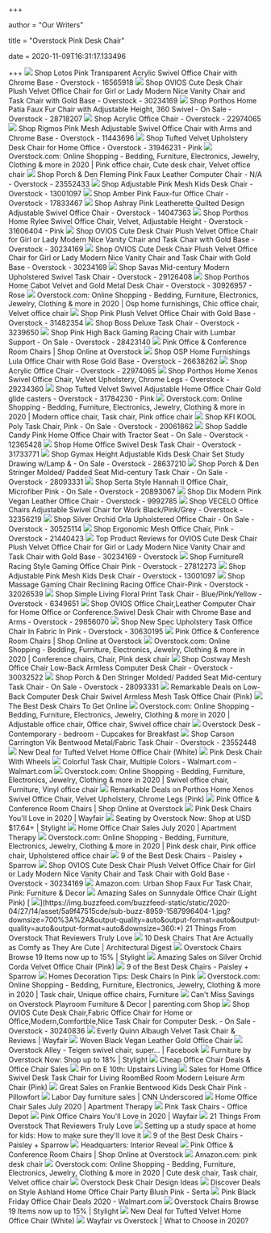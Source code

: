 +++
        
author = "Our Writers"
        
title = "Overstock Pink Desk Chair"
        
date = 2020-11-09T16:31:17.133496
        
+++
[ ![](https://ak1.ostkcdn.com/images/products/16565918/Lotos-Pink-Transparent-Acrylic-Swivel-Office-Chair-with-Chrome-Base-0d1983a8-2281-4902-aa20-00766cfa8394_600.jpg?impolicy=medium)](https://ak1.ostkcdn.com/images/products/16565918/Lotos-Pink-Transparent-Acrylic-Swivel-Office-Chair-with-Chrome-Base-0d1983a8-2281-4902-aa20-00766cfa8394_600.jpg?impolicy=medium) Shop Lotos Pink Transparent Acrylic Swivel Office Chair with Chrome Base -  Overstock - 16565918
[ ![](https://ak1.ostkcdn.com/images/products/is/images/direct/8cde670ea4cab6d70b1f33b9e1f6aaf7812c2f04/OVIOS-Cute-Desk-Chair-Plush-Velvet-Office-Chair-for-Girl-or-Lady-Modern-Nice-Vanity-Chair-and-Task-Chair-with-Gold-Base.jpg?impolicy=medium)](https://ak1.ostkcdn.com/images/products/is/images/direct/8cde670ea4cab6d70b1f33b9e1f6aaf7812c2f04/OVIOS-Cute-Desk-Chair-Plush-Velvet-Office-Chair-for-Girl-or-Lady-Modern-Nice-Vanity-Chair-and-Task-Chair-with-Gold-Base.jpg?impolicy=medium) Shop OVIOS Cute Desk Chair Plush Velvet Office Chair for Girl or Lady  Modern Nice Vanity Chair and Task Chair with Gold Base - Overstock -  30234169
[ ![](https://ak1.ostkcdn.com/images/products/28718207/Porthos-Home-Patia-Faux-Fur-Chair-With-Adjustable-Height-360-Swivel-ccc5d5ee-6685-46fc-b470-c4b5bfa37649_600.jpg?impolicy=medium)](https://ak1.ostkcdn.com/images/products/28718207/Porthos-Home-Patia-Faux-Fur-Chair-With-Adjustable-Height-360-Swivel-ccc5d5ee-6685-46fc-b470-c4b5bfa37649_600.jpg?impolicy=medium) Shop Porthos Home Patia Faux Fur Chair with Adjustable Height, 360 Swivel -  On Sale - Overstock - 28718207
[ ![](https://ak1.ostkcdn.com/images/products/22974065/Acrylic-Office-Chair-ca8aa6da-74bf-4d73-a4f1-ea43dad7700f_600.jpg?impolicy=medium)](https://ak1.ostkcdn.com/images/products/22974065/Acrylic-Office-Chair-ca8aa6da-74bf-4d73-a4f1-ea43dad7700f_600.jpg?impolicy=medium) Shop Acrylic Office Chair - Overstock - 22974065
[ ![](https://ak1.ostkcdn.com/images/products/11443696/Rigmos-Pink-Mesh-Adjustable-Swivel-Office-Chair-with-Arms-and-Chrome-Base-a9009d52-33ce-4f27-a849-5fb1bf4abe6b_600.jpg?impolicy=medium)](https://ak1.ostkcdn.com/images/products/11443696/Rigmos-Pink-Mesh-Adjustable-Swivel-Office-Chair-with-Arms-and-Chrome-Base-a9009d52-33ce-4f27-a849-5fb1bf4abe6b_600.jpg?impolicy=medium) Shop Rigmos Pink Mesh Adjustable Swivel Office Chair with Arms and Chrome  Base - Overstock - 11443696
[ ![](https://ak1.ostkcdn.com/images/products/is/images/direct/ed1ddfad0d765a5694ac7a866bd6431a49b2a0c0/Tufted-Velvet-Upholstery-Desk-Chair-for-Home-Office.jpg?impolicy=medium)](https://ak1.ostkcdn.com/images/products/is/images/direct/ed1ddfad0d765a5694ac7a866bd6431a49b2a0c0/Tufted-Velvet-Upholstery-Desk-Chair-for-Home-Office.jpg?impolicy=medium) Shop Tufted Velvet Upholstery Desk Chair for Home Office - Overstock -  31946231 - Pink
[ ![](https://i.pinimg.com/736x/60/70/2a/60702a4b297555fb2c90205ac944f401.jpg)](https://i.pinimg.com/736x/60/70/2a/60702a4b297555fb2c90205ac944f401.jpg) Overstock.com: Online Shopping - Bedding, Furniture, Electronics, Jewelry,  Clothing & more in 2020 | Pink office chair, Cute desk chair, Velvet office  chair
[ ![](https://ak1.ostkcdn.com/images/products/is/images/direct/a67f4911d480ab2db6f876aff12f3d5c8ed8206c/Porch-%26-Den-Fleming-Pink-Faux-Leather-Computer-Chair.jpg?impolicy=medium)](https://ak1.ostkcdn.com/images/products/is/images/direct/a67f4911d480ab2db6f876aff12f3d5c8ed8206c/Porch-%26-Den-Fleming-Pink-Faux-Leather-Computer-Chair.jpg?impolicy=medium) Shop Porch & Den Fleming Pink Faux Leather Computer Chair - N/A - Overstock  - 23552433
[ ![](https://ak1.ostkcdn.com/images/products/13001097/Adjustable-Pink-Mesh-Kids-Desk-Chair-c8748e25-1692-4496-815a-d2d814757cc8_600.jpg?impolicy=medium)](https://ak1.ostkcdn.com/images/products/13001097/Adjustable-Pink-Mesh-Kids-Desk-Chair-c8748e25-1692-4496-815a-d2d814757cc8_600.jpg?impolicy=medium) Shop Adjustable Pink Mesh Kids Desk Chair - Overstock - 13001097
[ ![](https://ak1.ostkcdn.com/images/products/17833467/Amber-Pink-Faux-Office-Chair-2b05b6c7-bf97-4ea5-9876-a7f1f7fe5736_600.jpg?impolicy=medium)](https://ak1.ostkcdn.com/images/products/17833467/Amber-Pink-Faux-Office-Chair-2b05b6c7-bf97-4ea5-9876-a7f1f7fe5736_600.jpg?impolicy=medium) Shop Amber Pink Faux-fur Office Chair - Overstock - 17833467
[ ![](https://ak1.ostkcdn.com/images/products/14047363/Ashray-Pink-Leatherette-Quilted-Design-Adjustable-Swivel-Office-Chair-6da108a6-2c87-4e32-8104-4f3fe7c7de53_600.jpg?impolicy=medium)](https://ak1.ostkcdn.com/images/products/14047363/Ashray-Pink-Leatherette-Quilted-Design-Adjustable-Swivel-Office-Chair-6da108a6-2c87-4e32-8104-4f3fe7c7de53_600.jpg?impolicy=medium) Shop Ashray Pink Leatherette Quilted Design Adjustable Swivel Office Chair  - Overstock - 14047363
[ ![](https://ak1.ostkcdn.com/images/products/is/images/direct/201da8c837c8cdbbdf74bffdf7486c52344395e4/Porthos-Home-Rylee-Swivel-Office-Chair%2C-Velvet%2C-Adjustable-Height.jpg?impolicy=medium)](https://ak1.ostkcdn.com/images/products/is/images/direct/201da8c837c8cdbbdf74bffdf7486c52344395e4/Porthos-Home-Rylee-Swivel-Office-Chair%2C-Velvet%2C-Adjustable-Height.jpg?impolicy=medium) Shop Porthos Home Rylee Swivel Office Chair, Velvet, Adjustable Height -  Overstock - 31606404 - Pink
[ ![](https://ak1.ostkcdn.com/images/products/is/images/direct/070612da1f8e63dd6fbf01ca322491540e1ef022/OVIOS-Office-Chair%2CVelvet-Accent-Chair%2CHome-Office-or-Conference.Swivel-Desk-Chair.jpg?impolicy=medium)](https://ak1.ostkcdn.com/images/products/is/images/direct/070612da1f8e63dd6fbf01ca322491540e1ef022/OVIOS-Office-Chair%2CVelvet-Accent-Chair%2CHome-Office-or-Conference.Swivel-Desk-Chair.jpg?impolicy=medium) Shop OVIOS Cute Desk Chair Plush Velvet Office Chair for Girl or Lady  Modern Nice Vanity Chair and Task Chair with Gold Base - Overstock -  30234169
[ ![](https://ak1.ostkcdn.com/images/products/is/images/direct/149e7d4c6559adb6798e928ebd2ccc37c8d83353/OVIOS-Cute-Desk-Chair-Plush-Velvet-Office-Chair-for-Girl-or-Lady-Modern-Nice-Vanity-Chair-and-Task-Chair-with-Gold-Base.jpg?impolicy=medium)](https://ak1.ostkcdn.com/images/products/is/images/direct/149e7d4c6559adb6798e928ebd2ccc37c8d83353/OVIOS-Cute-Desk-Chair-Plush-Velvet-Office-Chair-for-Girl-or-Lady-Modern-Nice-Vanity-Chair-and-Task-Chair-with-Gold-Base.jpg?impolicy=medium) Shop OVIOS Cute Desk Chair Plush Velvet Office Chair for Girl or Lady  Modern Nice Vanity Chair and Task Chair with Gold Base - Overstock -  30234169
[ ![](https://ak1.ostkcdn.com/images/products/is/images/direct/02771f2deda5ddea01afa6cbaab769a7ce076df3/Savas-Task-Chair.jpg)](https://ak1.ostkcdn.com/images/products/is/images/direct/02771f2deda5ddea01afa6cbaab769a7ce076df3/Savas-Task-Chair.jpg) Shop Savas Mid-century Modern Upholstered Swivel Task Chair - Overstock -  29126408
[ ![](https://ak1.ostkcdn.com/images/products/30926957/Porthos-Home-Cabot-Velvet-Desk-Chairs-Circular-Back-And-Gold-Legs-e44fab09-fc77-4970-9fda-546f8c4613c6_600.jpg?impolicy=medium)](https://ak1.ostkcdn.com/images/products/30926957/Porthos-Home-Cabot-Velvet-Desk-Chairs-Circular-Back-And-Gold-Legs-e44fab09-fc77-4970-9fda-546f8c4613c6_600.jpg?impolicy=medium) Shop Porthos Home Cabot Velvet and Gold Metal Desk Chair - Overstock -  30926957 - Rose
[ ![](https://i.pinimg.com/736x/0b/c0/85/0bc08509b60669d53bd01b5b1c2da0ca.jpg)](https://i.pinimg.com/736x/0b/c0/85/0bc08509b60669d53bd01b5b1c2da0ca.jpg) Overstock.com: Online Shopping - Bedding, Furniture, Electronics, Jewelry,  Clothing & more in 2020 | Osp home furnishings, Chic office chair, Velvet office  chair
[ ![](https://ak1.ostkcdn.com/images/products/is/images/direct/ed660049b7c0a0df5a376db48d76cc2c238d6e70/Pink-Plush-Velvet-Office-Chair-with-Gold-Base.jpg?impolicy=medium)](https://ak1.ostkcdn.com/images/products/is/images/direct/ed660049b7c0a0df5a376db48d76cc2c238d6e70/Pink-Plush-Velvet-Office-Chair-with-Gold-Base.jpg?impolicy=medium) Shop Pink Plush Velvet Office Chair with Gold Base - Overstock - 31482354
[ ![](https://ak1.ostkcdn.com/images/products/3239650/Boss-Deluxe-Task-Chair-P11349816a.jpg?impolicy=medium)](https://ak1.ostkcdn.com/images/products/3239650/Boss-Deluxe-Task-Chair-P11349816a.jpg?impolicy=medium) Shop Boss Deluxe Task Chair - Overstock - 3239650
[ ![](https://ak1.ostkcdn.com/images/products/is/images/direct/fa553d9a71861a1da8d7be0b9b5b0189791be57d/Pink-High-Back-Gaming-Racing-Chair-with-Lumbar-Support.jpg?impolicy=medium)](https://ak1.ostkcdn.com/images/products/is/images/direct/fa553d9a71861a1da8d7be0b9b5b0189791be57d/Pink-High-Back-Gaming-Racing-Chair-with-Lumbar-Support.jpg?impolicy=medium) Shop Pink High Back Gaming Racing Chair with Lumbar Support - On Sale -  Overstock - 28423140
[ ![](https://ak1.ostkcdn.com/images/products/is/images/direct/3703e0ded2890597dd16554569ea8604b937525a/Porthos-Home-Xenos-Swivel-Office-Chair%2C-Velvet-Upholstery%2C-Chrome-Legs.jpg?imwidth=200&impolicy=medium)](https://ak1.ostkcdn.com/images/products/is/images/direct/3703e0ded2890597dd16554569ea8604b937525a/Porthos-Home-Xenos-Swivel-Office-Chair%2C-Velvet-Upholstery%2C-Chrome-Legs.jpg?imwidth=200&impolicy=medium) Pink Office & Conference Room Chairs | Shop Online at Overstock
[ ![](https://ak1.ostkcdn.com/images/products/26638262/OSP-Home-Furnishings-Lula-Office-Chair-with-Rose-Gold-Base-N-A-5ad3230e-3e54-483d-bf45-9968e1572778_600.jpg?impolicy=medium)](https://ak1.ostkcdn.com/images/products/26638262/OSP-Home-Furnishings-Lula-Office-Chair-with-Rose-Gold-Base-N-A-5ad3230e-3e54-483d-bf45-9968e1572778_600.jpg?impolicy=medium) Shop OSP Home Furnishings Lula Office Chair with Rose Gold Base - Overstock  - 26638262
[ ![](https://ak1.ostkcdn.com/images/products/22974065/Acrylic-Office-Chair-82b761e2-5b54-4bee-ba51-cf787ae74087_600.jpg?impolicy=medium)](https://ak1.ostkcdn.com/images/products/22974065/Acrylic-Office-Chair-82b761e2-5b54-4bee-ba51-cf787ae74087_600.jpg?impolicy=medium) Shop Acrylic Office Chair - Overstock - 22974065
[ ![](https://ak1.ostkcdn.com/images/products/is/images/direct/5f23aac7d042ddab49215dcdd9f0f274b44b3d63/Porthos-Home-Xenos-Swivel-Office-Chair%2C-Velvet-Upholstery%2C-Chrome-Legs.jpg?impolicy=medium)](https://ak1.ostkcdn.com/images/products/is/images/direct/5f23aac7d042ddab49215dcdd9f0f274b44b3d63/Porthos-Home-Xenos-Swivel-Office-Chair%2C-Velvet-Upholstery%2C-Chrome-Legs.jpg?impolicy=medium) Shop Porthos Home Xenos Swivel Office Chair, Velvet Upholstery, Chrome Legs  - Overstock - 29234360
[ ![](https://ak1.ostkcdn.com/images/products/is/images/direct/77c1514ccdc0ed9c6c9f4c015312ebfdfc89abab/Tufted-Velvet-Swivel-Adjustable-Home-Office-Chair-Gold-glide-casters.jpg?impolicy=medium)](https://ak1.ostkcdn.com/images/products/is/images/direct/77c1514ccdc0ed9c6c9f4c015312ebfdfc89abab/Tufted-Velvet-Swivel-Adjustable-Home-Office-Chair-Gold-glide-casters.jpg?impolicy=medium) Shop Tufted Velvet Swivel Adjustable Home Office Chair Gold glide casters -  Overstock - 31784230 - Pink
[ ![](https://i.pinimg.com/736x/dd/aa/5a/ddaa5a9ce2e4905701b5052499a45e95.jpg)](https://i.pinimg.com/736x/dd/aa/5a/ddaa5a9ce2e4905701b5052499a45e95.jpg) Overstock.com: Online Shopping - Bedding, Furniture, Electronics, Jewelry,  Clothing & more in 2020 | Modern office chair, Task chair, Pink office chair
[ ![](https://ak1.ostkcdn.com/images/products/20061862/KOOL-Poly-Task-Chair-Pink-b35d1b7e-71e7-49a8-aa76-9f1d3b61b04c_600.jpg?impolicy=medium)](https://ak1.ostkcdn.com/images/products/20061862/KOOL-Poly-Task-Chair-Pink-b35d1b7e-71e7-49a8-aa76-9f1d3b61b04c_600.jpg?impolicy=medium) Shop KFI KOOL Poly Task Chair, Pink - On Sale - Overstock - 20061862
[ ![](https://ak1.ostkcdn.com/images/products/12365428/Saddle-Candy-Pink-Home-Office-Chair-with-Tractor-Seat-986afe84-bd87-4e03-a7b5-9560ffe6c937_600.jpg?impolicy=medium)](https://ak1.ostkcdn.com/images/products/12365428/Saddle-Candy-Pink-Home-Office-Chair-with-Tractor-Seat-986afe84-bd87-4e03-a7b5-9560ffe6c937_600.jpg?impolicy=medium) Shop Saddle Candy Pink Home Office Chair with Tractor Seat - On Sale -  Overstock - 12365428
[ ![](https://ak1.ostkcdn.com/images/products/is/images/direct/679f156b411538bb3f8f534814f2d41947d6f0d2/Home-Office-Swivel-Desk-Task-Chair.jpg?impolicy=medium)](https://ak1.ostkcdn.com/images/products/is/images/direct/679f156b411538bb3f8f534814f2d41947d6f0d2/Home-Office-Swivel-Desk-Task-Chair.jpg?impolicy=medium) Shop Home Office Swivel Desk Task Chair - Overstock - 31733771
[ ![](https://ak1.ostkcdn.com/images/products/is/images/direct/e0a239309384b7b3dc9105018940eaa1e274e33d/Gymax-Height-Adjustable-Kids-Desk-Chair-Set-Study-Drawing-w-Lamp-%26-Bookstand-Pink.jpg?impolicy=medium)](https://ak1.ostkcdn.com/images/products/is/images/direct/e0a239309384b7b3dc9105018940eaa1e274e33d/Gymax-Height-Adjustable-Kids-Desk-Chair-Set-Study-Drawing-w-Lamp-%26-Bookstand-Pink.jpg?impolicy=medium) Shop Gymax Height Adjustable Kids Desk Chair Set Study Drawing w/Lamp & -  On Sale - Overstock - 28637210
[ ![](https://ak1.ostkcdn.com/images/products/is/images/direct/fdba39c64d6c70231438e71423002e045e87f2ce/Porch-%26-Den-Stringer-Molded--Padded-Seat-Mid-century-Modern-Task-Chair.jpg?impolicy=medium)](https://ak1.ostkcdn.com/images/products/is/images/direct/fdba39c64d6c70231438e71423002e045e87f2ce/Porch-%26-Den-Stringer-Molded--Padded-Seat-Mid-century-Modern-Task-Chair.jpg?impolicy=medium) Shop Porch & Den Stringer Molded/ Padded Seat Mid-century Task Chair - On  Sale - Overstock - 28093331
[ ![](https://ak1.ostkcdn.com/images/products/is/images/direct/cb1fb84302de52290e1ea91f106668a4ba622fe7/Serta-Style-Hannah-II-Office-Chair%2C-Microfiber-Pink.jpg?impolicy=medium)](https://ak1.ostkcdn.com/images/products/is/images/direct/cb1fb84302de52290e1ea91f106668a4ba622fe7/Serta-Style-Hannah-II-Office-Chair%2C-Microfiber-Pink.jpg?impolicy=medium) Shop Serta Style Hannah II Office Chair, Microfiber Pink - On Sale -  Overstock - 20893067
[ ![](https://ak1.ostkcdn.com/images/products/9992785/Dix-Modern-Pink-Vegan-Leather-Office-Chair-876923f7-2268-439b-9549-ef7b97bb3cba_600.jpg?impolicy=medium)](https://ak1.ostkcdn.com/images/products/9992785/Dix-Modern-Pink-Vegan-Leather-Office-Chair-876923f7-2268-439b-9549-ef7b97bb3cba_600.jpg?impolicy=medium) Shop Dix Modern Pink Vegan Leather Office Chair - Overstock - 9992785
[ ![](https://ak1.ostkcdn.com/images/products/is/images/direct/0d522b78a29c0a996f92f1f77e791d984b1283cd/VECELO-Office-Chairs-Adjustable-Swivel-Chair-for-Work-Black-Pink-Grey.jpg?impolicy=medium)](https://ak1.ostkcdn.com/images/products/is/images/direct/0d522b78a29c0a996f92f1f77e791d984b1283cd/VECELO-Office-Chairs-Adjustable-Swivel-Chair-for-Work-Black-Pink-Grey.jpg?impolicy=medium) Shop VECELO Office Chairs Adjustable Swivel Chair for Work Black/Pink/Grey  - Overstock - 32356219
[ ![](https://ak1.ostkcdn.com/images/products/30525114/Porthos-Home-Upholstered-Office-Chair-1efc0e74-1e81-4c2a-9654-81385d4415f9_600.jpg?impolicy=medium)](https://ak1.ostkcdn.com/images/products/30525114/Porthos-Home-Upholstered-Office-Chair-1efc0e74-1e81-4c2a-9654-81385d4415f9_600.jpg?impolicy=medium) Shop Silver Orchid Orla Upholstered Office Chair - On Sale - Overstock -  30525114
[ ![](https://ak1.ostkcdn.com/images/products/21440423/Ergonomic-Mesh-Office-Chair-Pink-a7bd48a8-836e-468a-ad49-7c72ab9b1b59_600.jpg?impolicy=medium)](https://ak1.ostkcdn.com/images/products/21440423/Ergonomic-Mesh-Office-Chair-Pink-a7bd48a8-836e-468a-ad49-7c72ab9b1b59_600.jpg?impolicy=medium) Shop Ergonomic Mesh Office Chair, Pink - Overstock - 21440423
[ ![](https://ak1.ostkcdn.com/images/products/is/images/direct/d38251cf0ce56cbe4765ec602f150b7eef5ffa08/OVIOS_Cute_Desk_Chair_Plush_Velvet_Office_Chair_for_Girl_or_Lady_Modern_Nice_Vanity_Chair_and_Task_Chair_with_Gold_Base.jpeg)](https://ak1.ostkcdn.com/images/products/is/images/direct/d38251cf0ce56cbe4765ec602f150b7eef5ffa08/OVIOS_Cute_Desk_Chair_Plush_Velvet_Office_Chair_for_Girl_or_Lady_Modern_Nice_Vanity_Chair_and_Task_Chair_with_Gold_Base.jpeg) Top Product Reviews for OVIOS Cute Desk Chair Plush Velvet Office Chair for  Girl or Lady Modern Nice Vanity Chair and Task Chair with Gold Base -  30234169 - Overstock
[ ![](https://ak1.ostkcdn.com/images/products/27812273/FurnitureR-Racing-Style-Gaming-Office-Chair-Pink-fc910194-491d-4678-a67a-40803b6db243_600.jpg?impolicy=medium)](https://ak1.ostkcdn.com/images/products/27812273/FurnitureR-Racing-Style-Gaming-Office-Chair-Pink-fc910194-491d-4678-a67a-40803b6db243_600.jpg?impolicy=medium) Shop FurnitureR Racing Style Gaming Office Chair Pink - Overstock - 27812273
[ ![](https://ak1.ostkcdn.com/images/products/13001097/Adjustable-Pink-Mesh-Kids-Desk-Chair-641f3eac-44e4-44d7-b9a7-97d2054fad17_600.jpg?impolicy=medium)](https://ak1.ostkcdn.com/images/products/13001097/Adjustable-Pink-Mesh-Kids-Desk-Chair-641f3eac-44e4-44d7-b9a7-97d2054fad17_600.jpg?impolicy=medium) Shop Adjustable Pink Mesh Kids Desk Chair - Overstock - 13001097
[ ![](https://ak1.ostkcdn.com/images/products/is/images/direct/546025d93e9febba8c0dcde5d41f922d5d321f3e/Massage-Gaming-Chair-Reclining-Racing-Office-Chair-Pink.jpg?impolicy=medium)](https://ak1.ostkcdn.com/images/products/is/images/direct/546025d93e9febba8c0dcde5d41f922d5d321f3e/Massage-Gaming-Chair-Reclining-Racing-Office-Chair-Pink.jpg?impolicy=medium) Shop Massage Gaming Chair Reclining Racing Office Chair-Pink - Overstock -  32026539
[ ![](https://ak1.ostkcdn.com/images/products/6349651/Floral-Print-Task-Chair-4f126847-930b-4665-be12-0a0aaf3fc5f6_600.jpg?impolicy=medium)](https://ak1.ostkcdn.com/images/products/6349651/Floral-Print-Task-Chair-4f126847-930b-4665-be12-0a0aaf3fc5f6_600.jpg?impolicy=medium) Shop Simple Living Floral Print Task Chair - Blue/Pink/Yellow - Overstock -  6349651
[ ![](https://ak1.ostkcdn.com/images/products/29856070/OVIOS-Office-Chair-Computer-Chair-for-Home-Office-or-Conference.Swivel-Desk-Chair-with-Golden-Base-and-Arms-ed147dc9-18e4-4117-be2b-89cc270b6c65_600.jpg?impolicy=medium)](https://ak1.ostkcdn.com/images/products/29856070/OVIOS-Office-Chair-Computer-Chair-for-Home-Office-or-Conference.Swivel-Desk-Chair-with-Golden-Base-and-Arms-ed147dc9-18e4-4117-be2b-89cc270b6c65_600.jpg?impolicy=medium) Shop OVIOS Office Chair,Leather Computer Chair for Home Office or  Conference.Swivel Desk Chair with Chrome Base and Arms - Overstock -  29856070
[ ![](https://ak1.ostkcdn.com/images/products/30630195/New-Spec-Upholstery-Task-Office-Chair-In-Fabric-In-Pink-N-A-1a6ce71a-6753-491f-9520-def102b0b9df_600.jpg?impolicy=medium)](https://ak1.ostkcdn.com/images/products/30630195/New-Spec-Upholstery-Task-Office-Chair-In-Fabric-In-Pink-N-A-1a6ce71a-6753-491f-9520-def102b0b9df_600.jpg?impolicy=medium) Shop New Spec Upholstery Task Office Chair In Fabric In Pink - Overstock -  30630195
[ ![](https://ak1.ostkcdn.com/images/products/is/images/direct/53ca6acfa0f4af4d7690a56c0a5d88fdab140635/Porthos-Home-Belen-Adjustable-Office-Chair%2C-Velvet%2C-Gold-Metal-Legs.jpg?imwidth=200&impolicy=medium)](https://ak1.ostkcdn.com/images/products/is/images/direct/53ca6acfa0f4af4d7690a56c0a5d88fdab140635/Porthos-Home-Belen-Adjustable-Office-Chair%2C-Velvet%2C-Gold-Metal-Legs.jpg?imwidth=200&impolicy=medium) Pink Office & Conference Room Chairs | Shop Online at Overstock
[ ![](https://i.pinimg.com/474x/fc/c5/b4/fcc5b4c5d900dbeeb336b358b267eab1.jpg)](https://i.pinimg.com/474x/fc/c5/b4/fcc5b4c5d900dbeeb336b358b267eab1.jpg) Overstock.com: Online Shopping - Bedding, Furniture, Electronics, Jewelry,  Clothing & more in 2020 | Conference chairs, Chair, Pink desk chair
[ ![](https://ak1.ostkcdn.com/images/products/is/images/direct/0a6732d019eaaf3c02be448748402eee4637d014/Costway-Mesh-Office-Chair-Low-Back-Armless-Computer-Desk-Chair-Adjustable-Height-BluePinkPurple.jpg?impolicy=medium)](https://ak1.ostkcdn.com/images/products/is/images/direct/0a6732d019eaaf3c02be448748402eee4637d014/Costway-Mesh-Office-Chair-Low-Back-Armless-Computer-Desk-Chair-Adjustable-Height-BluePinkPurple.jpg?impolicy=medium) Shop Costway Mesh Office Chair Low-Back Armless Computer Desk Chair -  Overstock - 30032522
[ ![](https://ak1.ostkcdn.com/images/products/is/images/direct/c06b88ae2da7794e4013c46a9dd204aa0fd21e9d/Porch-%26-Den-Stringer-Molded--Padded-Seat-Mid-century-Modern-Task-Chair.jpg?impolicy=medium)](https://ak1.ostkcdn.com/images/products/is/images/direct/c06b88ae2da7794e4013c46a9dd204aa0fd21e9d/Porch-%26-Den-Stringer-Molded--Padded-Seat-Mid-century-Modern-Task-Chair.jpg?impolicy=medium) Shop Porch & Den Stringer Molded/ Padded Seat Mid-century Task Chair - On  Sale - Overstock - 28093331
[ ![](https://images.prod.meredith.com/product/49f682391c5d279875019a38d7b56fe8/1580032979805/m/low-back-computer-task-office-desk-chair-with-swivel-casters-pink)](https://images.prod.meredith.com/product/49f682391c5d279875019a38d7b56fe8/1580032979805/m/low-back-computer-task-office-desk-chair-with-swivel-casters-pink) Remarkable Deals on Low-Back Computer Desk Chair Swivel Armless Mesh Task  Office Chair (Pink)
[ ![](https://img.buzzfeed.com/buzzfeed-static/static/2020-05/13/18/asset/2e0f4497f150/sub-buzz-2448-1589395856-31.jpg?downsize=900:*&output-format=auto&output-quality=auto)](https://img.buzzfeed.com/buzzfeed-static/static/2020-05/13/18/asset/2e0f4497f150/sub-buzz-2448-1589395856-31.jpg?downsize=900:*&output-format=auto&output-quality=auto) The Best Desk Chairs To Get Online
[ ![](https://i.pinimg.com/originals/6a/79/d0/6a79d0d6cac8d37e6da9103e5c62d790.jpg)](https://i.pinimg.com/originals/6a/79/d0/6a79d0d6cac8d37e6da9103e5c62d790.jpg) Overstock.com: Online Shopping - Bedding, Furniture, Electronics, Jewelry,  Clothing & more in 2020 | Adjustable office chair, Office chair, Swivel office  chair
[ ![](https://cdn.decorpad.com/photos/2014/05/16/c265fbc85674.jpg)](https://cdn.decorpad.com/photos/2014/05/16/c265fbc85674.jpg) Overstock Desk - Contemporary - bedroom - Cupcakes for Breakfast
[ ![](https://ak1.ostkcdn.com/images/products/23552448/Carson-Carrington-Vik-Bentwood-Metal-Fabric-Task-Chair-9351925b-12c0-44fe-b6d7-1d37b62d2481.jpg)](https://ak1.ostkcdn.com/images/products/23552448/Carson-Carrington-Vik-Bentwood-Metal-Fabric-Task-Chair-9351925b-12c0-44fe-b6d7-1d37b62d2481.jpg) Shop Carson Carrington Vik Bentwood Metal/Fabric Task Chair - Overstock -  23552448
[ ![](https://images.prod.meredith.com/product/a3b042ca677815427d1c9ccf756e44ef/1594964316405/m/adjustable-velvet-home-office-chair-red)](https://images.prod.meredith.com/product/a3b042ca677815427d1c9ccf756e44ef/1594964316405/m/adjustable-velvet-home-office-chair-red) New Deal for Tufted Velvet Home Office Chair (White)
[ ![](https://ak1.ostkcdn.com/images/products/21905852/Modern-Home-Zuna-Mid-Back-Office-Chair-fe5b97aa-6b73-4211-9be3-9ddf19c9ea5c_600.jpg)](https://ak1.ostkcdn.com/images/products/21905852/Modern-Home-Zuna-Mid-Back-Office-Chair-fe5b97aa-6b73-4211-9be3-9ddf19c9ea5c_600.jpg) Pink Desk Chair With Wheels
[ ![](https://i5.walmartimages.com/asr/dfb2a599-0541-4611-9822-db24771f9345_1.789bf1dbf90133f2d2f166597be59822.jpeg)](https://i5.walmartimages.com/asr/dfb2a599-0541-4611-9822-db24771f9345_1.789bf1dbf90133f2d2f166597be59822.jpeg) Colorful Task Chair, Multiple Colors - Walmart.com - Walmart.com
[ ![](https://i.pinimg.com/474x/8c/3a/ac/8c3aacafbc58eb3c84096fc3355c0dd1.jpg)](https://i.pinimg.com/474x/8c/3a/ac/8c3aacafbc58eb3c84096fc3355c0dd1.jpg) Overstock.com: Online Shopping - Bedding, Furniture, Electronics, Jewelry,  Clothing & more in 2020 | Swivel office chair, Furniture, Vinyl office chair
[ ![](https://images.prod.meredith.com/product/d2e0bd8b66b583322bf89bc26927e4fb/1576928681561/l/porthos-home-xenos-swivel-office-chair-velvet-upholstery-chrome-legs-pink)](https://images.prod.meredith.com/product/d2e0bd8b66b583322bf89bc26927e4fb/1576928681561/l/porthos-home-xenos-swivel-office-chair-velvet-upholstery-chrome-legs-pink) Remarkable Deals on Porthos Home Xenos Swivel Office Chair, Velvet  Upholstery, Chrome Legs (Pink)
[ ![](https://ak1.ostkcdn.com/images/products/is/images/direct/d958b7ffa8fc0454382832632c6d43ba9ddab070/Modern-Home-Zuna-Mid-Back-Office-Chair.jpg?imwidth=200&impolicy=medium)](https://ak1.ostkcdn.com/images/products/is/images/direct/d958b7ffa8fc0454382832632c6d43ba9ddab070/Modern-Home-Zuna-Mid-Back-Office-Chair.jpg?imwidth=200&impolicy=medium) Pink Office & Conference Room Chairs | Shop Online at Overstock
[ ![](https://secure.img1-fg.wfcdn.com/im/51763752/resize-h310-w310%5Ecompr-r85/5451/54514253/elkland-mesh-task-chair.jpg)](https://secure.img1-fg.wfcdn.com/im/51763752/resize-h310-w310%5Ecompr-r85/5451/54514253/elkland-mesh-task-chair.jpg) Pink Desk Chairs You'll Love in 2020 | Wayfair
[ ![](https://images.stylight.net/image/upload/e_trim/t_web_product_330x440max_nobg/q_auto:eco,f_auto/bk4lrvjjdyzdvipjwiz0.jpg)](https://images.stylight.net/image/upload/e_trim/t_web_product_330x440max_nobg/q_auto:eco,f_auto/bk4lrvjjdyzdvipjwiz0.jpg) Seating by Overstock  Now: Shop at USD $17.64+ | Stylight
[ ![](https://cdn.apartmenttherapy.info/image/upload/v1595264600/at/product%20listing/executive-faux-leather-chair-overstock.webp)](https://cdn.apartmenttherapy.info/image/upload/v1595264600/at/product%20listing/executive-faux-leather-chair-overstock.webp) Home Office Chair Sales July 2020 | Apartment Therapy
[ ![](https://i.pinimg.com/originals/37/64/74/3764747fb003c47f4039cb7dfb7063fb.jpg)](https://i.pinimg.com/originals/37/64/74/3764747fb003c47f4039cb7dfb7063fb.jpg) Overstock.com: Online Shopping - Bedding, Furniture, Electronics, Jewelry,  Clothing & more in 2020 | Pink desk chair, Pink office chair, Upholstered office  chair
[ ![](https://paisleyandsparrow.com/wp-content/uploads/2020/03/Copy-of-GRAPHIC-TEES-2-e1585709823319.png)](https://paisleyandsparrow.com/wp-content/uploads/2020/03/Copy-of-GRAPHIC-TEES-2-e1585709823319.png) 9 of the Best Desk Chairs - Paisley + Sparrow
[ ![](https://ak1.ostkcdn.com/images/products/is/images/direct/10905d9100cd4a7c23aa3433fbee062acea6cccf/OVIOS-Office-Chair%2CVelvet-Accent-Chair%2CHome-Office-or-Conference.Swivel-Desk-Chair.jpg?impolicy=medium)](https://ak1.ostkcdn.com/images/products/is/images/direct/10905d9100cd4a7c23aa3433fbee062acea6cccf/OVIOS-Office-Chair%2CVelvet-Accent-Chair%2CHome-Office-or-Conference.Swivel-Desk-Chair.jpg?impolicy=medium) Shop OVIOS Cute Desk Chair Plush Velvet Office Chair for Girl or Lady  Modern Nice Vanity Chair and Task Chair with Gold Base - Overstock -  30234169
[ ![](https://images-na.ssl-images-amazon.com/images/I/51gbszVBOtL._AC_SX450_.jpg)](https://images-na.ssl-images-amazon.com/images/I/51gbszVBOtL._AC_SX450_.jpg) Amazon.com: Urban Shop Faux Fur Task Chair, Pink: Furniture & Decor
[ ![](https://images.prod.meredith.com/product/b717e3d3ec310988754ed56c51829bc5/1585994583735/l/sunnydale-office-chair-orchid)](https://images.prod.meredith.com/product/b717e3d3ec310988754ed56c51829bc5/1585994583735/l/sunnydale-office-chair-orchid) Amazing Sales on Sunnydale Office Chair (Light Pink)
[ ![](https://img.buzzfeed.com/buzzfeed-static/static/2020-04/27/14/asset/5a9f47515cde/sub-buzz-8959-1587996404-1.jpg?downsize=700%3A%2A&output-quality=auto&output-format=auto&output-quality=auto&output-format=auto&downsize=360:*)](https://img.buzzfeed.com/buzzfeed-static/static/2020-04/27/14/asset/5a9f47515cde/sub-buzz-8959-1587996404-1.jpg?downsize=700%3A%2A&output-quality=auto&output-format=auto&output-quality=auto&output-format=auto&downsize=360:*) 21 Things From Overstock That Reviewers Truly Love
[ ![](https://media.architecturaldigest.com/photos/5b85703059d9593aa3334623/master/w_400%2Cc_limit/desk-chairs-9.jpg)](https://media.architecturaldigest.com/photos/5b85703059d9593aa3334623/master/w_400%2Cc_limit/desk-chairs-9.jpg) 10 Desk Chairs That Are Actually as Comfy as They Are Cute | Architectural  Digest
[ ![](https://images.stylight.net/image/upload/e_trim/t_web_product_330x440max_nobg/q_auto:eco,f_auto/m2k1p5zupovryvzdfh2q.jpg)](https://images.stylight.net/image/upload/e_trim/t_web_product_330x440max_nobg/q_auto:eco,f_auto/m2k1p5zupovryvzdfh2q.jpg) Overstock Chairs  Browse 19 Items now up to 15% | Stylight
[ ![](https://images.prod.meredith.com/product/ec2bade91681261a7942f240c958e670/1577095427501/l/m64-flock-office-chair-in-velvet-pink)](https://images.prod.meredith.com/product/ec2bade91681261a7942f240c958e670/1577095427501/l/m64-flock-office-chair-in-velvet-pink) Amazing Sales on Silver Orchid Corda Velvet Office Chair (Pink)
[ ![](https://paisleyandsparrow.com/wp-content/uploads/2020/03/Porch-Den-Voges-Ergonomic-Home-Office-Chair-16051d09-3a01-4ef4-91db-7ec00b13d33b_1000.jpg)](https://paisleyandsparrow.com/wp-content/uploads/2020/03/Porch-Den-Voges-Ergonomic-Home-Office-Chair-16051d09-3a01-4ef4-91db-7ec00b13d33b_1000.jpg) 9 of the Best Desk Chairs - Paisley + Sparrow
[ ![](http://ak1.ostkcdn.com/images/products/8123126/8123126/Boss-Tiffany-Pink-Microfiber-Chair-P15469534.jpg)](http://ak1.ostkcdn.com/images/products/8123126/8123126/Boss-Tiffany-Pink-Microfiber-Chair-P15469534.jpg) Homes Decoration Tips: Desk Chairs In Pink
[ ![](https://i.pinimg.com/736x/e6/cb/ba/e6cbbab89a74b2677c1735c8e6aaa076.jpg)](https://i.pinimg.com/736x/e6/cb/ba/e6cbbab89a74b2677c1735c8e6aaa076.jpg) Overstock.com: Online Shopping - Bedding, Furniture, Electronics, Jewelry,  Clothing & more in 2020 | Task chair, Unique office chairs, Furniture
[ ![](https://images.prod.meredith.com/product/d997306becc0ee07585f1084b396c38a/1576936117182/m/costway-childrens-desk-chair-set-height-adjustable-study-table-bluepink-pink)](https://images.prod.meredith.com/product/d997306becc0ee07585f1084b396c38a/1576936117182/m/costway-childrens-desk-chair-set-height-adjustable-study-table-bluepink-pink) Can't Miss Savings on Overstock Playroom Furniture & Decor | parenting.com  Shop
[ ![](https://ak1.ostkcdn.com/images/products/is/images/direct/4f50459d3d7c923b243c5669cf1f3c19e581da4a/OVIOS-Cute-Desk-Chair%2CFabric-Office-Chair-for-Home-or-Office%2CModern%2CComfortble%2CNice-Task-Chair-for-Computer-Desk..jpg)](https://ak1.ostkcdn.com/images/products/is/images/direct/4f50459d3d7c923b243c5669cf1f3c19e581da4a/OVIOS-Cute-Desk-Chair%2CFabric-Office-Chair-for-Home-or-Office%2CModern%2CComfortble%2CNice-Task-Chair-for-Computer-Desk..jpg) Shop OVIOS Cute Desk Chair,Fabric Office Chair for Home or Office,Modern,Comfortble,Nice  Task Chair for Computer Desk. - On Sale - Overstock - 30240836
[ ![](https://secure.img1-fg.wfcdn.com/im/31611371/resize-h800-w800%5Ecompr-r85/9838/98385456/Albaugh+Velvet+Task+Chair.jpg)](https://secure.img1-fg.wfcdn.com/im/31611371/resize-h800-w800%5Ecompr-r85/9838/98385456/Albaugh+Velvet+Task+Chair.jpg) Everly Quinn Albaugh Velvet Task Chair & Reviews | Wayfair
[ ![](https://cdn.decorpad.com/photos/2016/09/26/gold-frame-woven-vegan-leather-office-chair.jpeg)](https://cdn.decorpad.com/photos/2016/09/26/gold-frame-woven-vegan-leather-office-chair.jpeg) Woven Black Vegan Leather Gold Office Chair
[ ![](https://lookaside.fbsbx.com/lookaside/crawler/media/?media_id=1371686109691698)](https://lookaside.fbsbx.com/lookaside/crawler/media/?media_id=1371686109691698) Overstock Alley - Teigen swivel chair, super... | Facebook
[ ![](https://images.stylight.net/image/upload/t_web_product_330x440bg/q_auto:eco,f_auto/v7on7bijhd6nz3pzfbrz.jpg)](https://images.stylight.net/image/upload/t_web_product_330x440bg/q_auto:eco,f_auto/v7on7bijhd6nz3pzfbrz.jpg) Furniture by Overstock  Now: Shop up to 18% | Stylight
[ ![](https://www.dealsplus.com/ai/268x268/dealimage/20000/8531000/8531433_1602096340.jpg)](https://www.dealsplus.com/ai/268x268/dealimage/20000/8531000/8531433_1602096340.jpg) Cheap Office Chair Deals & Office Chair Sales
[ ![](https://i.pinimg.com/474x/44/c9/79/44c979ea6cd8cfb7d0cc69b14d95ccb6.jpg)](https://i.pinimg.com/474x/44/c9/79/44c979ea6cd8cfb7d0cc69b14d95ccb6.jpg) Pin on E 10th: Upstairs Living
[ ![](https://images.prod.meredith.com/product/3baa511ad239b0c17c4c95b90f9ac42d/1600682685510/m/home-office-swivel-desk-task-chair-for-living-room-bed-room-modern-leisure-arm-chair-pink)](https://images.prod.meredith.com/product/3baa511ad239b0c17c4c95b90f9ac42d/1600682685510/m/home-office-swivel-desk-task-chair-for-living-room-bed-room-modern-leisure-arm-chair-pink) Sales for Home Office Swivel Desk Task Chair for Living RoomBed Room Modern  Leisure Arm Chair (Pink)
[ ![](https://images.prod.meredith.com/product/42bd30e4907f7e1fdc0cfe2dd8f6cd98/1537265139618/l/frankie-bentwood-kids-desk-chair-pink-pillowfort)](https://images.prod.meredith.com/product/42bd30e4907f7e1fdc0cfe2dd8f6cd98/1537265139618/l/frankie-bentwood-kids-desk-chair-pink-pillowfort) Great Sales on Frankie Bentwood Kids Desk Chair Pink - Pillowfort
[ ![](https://cdn.cnn.com/cnnnext/dam/assets/200831185401-overstocklaborday-live-video.jpg)](https://cdn.cnn.com/cnnnext/dam/assets/200831185401-overstocklaborday-live-video.jpg) Labor Day furniture sales | CNN Underscored
[ ![](https://cdn.apartmenttherapy.info/image/upload/f_auto,q_auto:eco,w_730/at%2Fproduct%20listing%2Fcauldwell-task-chair-white-wayfair)](https://cdn.apartmenttherapy.info/image/upload/f_auto,q_auto:eco,w_730/at%2Fproduct%20listing%2Fcauldwell-task-chair-white-wayfair) Home Office Chair Sales July 2020 | Apartment Therapy
[ ![](https://media.officedepot.com/images/t_search,f_auto/products/898444/Boss-Mesh-Mid-Back-Multipurpose-Task)](https://media.officedepot.com/images/t_search,f_auto/products/898444/Boss-Mesh-Mid-Back-Multipurpose-Task) Pink Task Chairs - Office Depot
[ ![](https://secure.img1-fg.wfcdn.com/im/72870204/resize-h310-w310%5Ecompr-r85/1179/117934570/halverson-ergonomic-mesh-task-chair.jpg)](https://secure.img1-fg.wfcdn.com/im/72870204/resize-h310-w310%5Ecompr-r85/1179/117934570/halverson-ergonomic-mesh-task-chair.jpg) Pink Office Chairs You'll Love in 2020 | Wayfair
[ ![](https://img.buzzfeed.com/buzzfeed-static/static/2020-05/7/18/asset/b87ad9c8649f/sub-buzz-866-1588877148-14.png?downsize=900:*&output-format=auto&output-quality=auto)](https://img.buzzfeed.com/buzzfeed-static/static/2020-05/7/18/asset/b87ad9c8649f/sub-buzz-866-1588877148-14.png?downsize=900:*&output-format=auto&output-quality=auto) 21 Things From Overstock That Reviewers Truly Love
[ ![](https://coolmompicks.com/wp-content/uploads/2020/08/wall-art-for-kids-workspace-overstock.jpg)](https://coolmompicks.com/wp-content/uploads/2020/08/wall-art-for-kids-workspace-overstock.jpg) Setting up a study space at home for kids: How to make sure they'll love it
[ ![](https://paisleyandsparrow.com/wp-content/uploads/2020/03/OSP-Home-Furnishings-Baldwin-Mid-Back-Faux-Leather-Chair-with-Gold-Finish-Arms-and-Base-aa099c20-288f-40f7-a1d0-b289783bca61_1000.jpg)](https://paisleyandsparrow.com/wp-content/uploads/2020/03/OSP-Home-Furnishings-Baldwin-Mid-Back-Faux-Leather-Chair-with-Gold-Finish-Arms-and-Base-aa099c20-288f-40f7-a1d0-b289783bca61_1000.jpg) 9 of the Best Desk Chairs - Paisley + Sparrow
[ ![](https://uploads-ssl.webflow.com/56660d2ab82540974aa877b1/5b84517e6b00361e30484278_we_the_birds_Overstock_HQ_after_49-hor.jpg)](https://uploads-ssl.webflow.com/56660d2ab82540974aa877b1/5b84517e6b00361e30484278_we_the_birds_Overstock_HQ_after_49-hor.jpg) Headquarters: Interior Reveal
[ ![](https://ak1.ostkcdn.com/images/products/is/images/direct/b6915acd0f5eafcbe8a2682b90a67f5c2db132aa/OVIOS-Cute-Desk-Chair%2CFabric-Office-Chair-for-Home-or-Office%2CModern%2CComfortble%2CNice-Task-Chair-for-Computer-Desk..jpg?imwidth=200&impolicy=medium)](https://ak1.ostkcdn.com/images/products/is/images/direct/b6915acd0f5eafcbe8a2682b90a67f5c2db132aa/OVIOS-Cute-Desk-Chair%2CFabric-Office-Chair-for-Home-or-Office%2CModern%2CComfortble%2CNice-Task-Chair-for-Computer-Desk..jpg?imwidth=200&impolicy=medium) Pink Office & Conference Room Chairs | Shop Online at Overstock
[ ![](https://m.media-amazon.com/images/I/31qiIUuyZPL._AC_UY218_.jpg)](https://m.media-amazon.com/images/I/31qiIUuyZPL._AC_UY218_.jpg) Amazon.com: pink desk chair
[ ![](https://i.pinimg.com/736x/fb/d1/9c/fbd19cdbd2bc5776a584852358a2be7d.jpg)](https://i.pinimg.com/736x/fb/d1/9c/fbd19cdbd2bc5776a584852358a2be7d.jpg) Overstock.com: Online Shopping - Bedding, Furniture, Electronics, Jewelry,  Clothing & more in 2020 | Cute desk chair, Task chair, Velvet office chair
[ ![](https://cdn.decorpad.com/photos/2014/05/16/631afa747c19.jpg)](https://cdn.decorpad.com/photos/2014/05/16/631afa747c19.jpg) Overstock Desk Chair Design Ideas
[ ![](https://images.prod.meredith.com/product/2f387ad8a0584cd70d3d455b469fbdca/1558108809883/l/style-ashland-home-office-chair-party-blush-pink-serta-blushing)](https://images.prod.meredith.com/product/2f387ad8a0584cd70d3d455b469fbdca/1558108809883/l/style-ashland-home-office-chair-party-blush-pink-serta-blushing) Discover Deals on Style Ashland Home Office Chair Party Blush Pink - Serta
[ ![](https://i5.walmartimages.com/asr/3096b956-77a5-4d59-b980-6c190a31a82e_1.073d6e9292daaeebffb87481da6842b3.jpeg?odnHeight=200&odnWidth=200&odnBg=ffffff)](https://i5.walmartimages.com/asr/3096b956-77a5-4d59-b980-6c190a31a82e_1.073d6e9292daaeebffb87481da6842b3.jpeg?odnHeight=200&odnWidth=200&odnBg=ffffff) Pink Black Friday Office Chair Deals 2020 - Walmart.com
[ ![](https://images.stylight.net/image/upload/t_web_product_330x440bg/q_auto:eco,f_auto/p1liycwuanxt6mors6uq.jpg)](https://images.stylight.net/image/upload/t_web_product_330x440bg/q_auto:eco,f_auto/p1liycwuanxt6mors6uq.jpg) Overstock Chairs  Browse 19 Items now up to 15% | Stylight
[ ![](https://images.prod.meredith.com/product/f00152727358f396ce280647346292b6/1594965180638/m/tufted-velvet-upholstery-desk-chair-for-home-office-pink)](https://images.prod.meredith.com/product/f00152727358f396ce280647346292b6/1594965180638/m/tufted-velvet-upholstery-desk-chair-for-home-office-pink) New Deal for Tufted Velvet Home Office Chair (White)
[ ![](https://furniturecap.com/wp-content/uploads/2019/10/wayfair-vs-overstock.jpg)](https://furniturecap.com/wp-content/uploads/2019/10/wayfair-vs-overstock.jpg) Wayfair vs Overstock | What to Choose in 2020?
